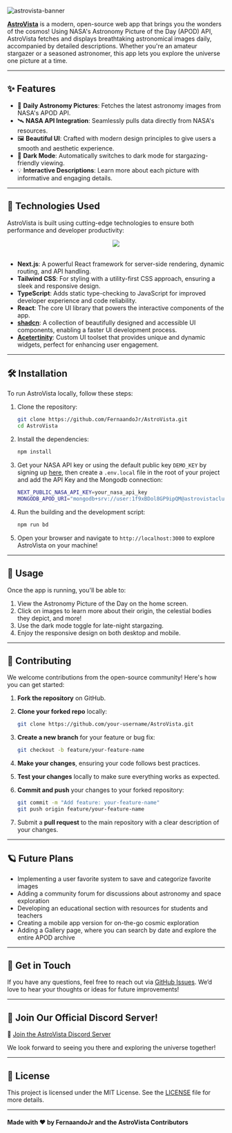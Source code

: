 
![astrovista-banner](https://github.com/user-attachments/assets/ad5f5d61-066a-45e4-a13d-bdbe17045da0)

[**AstroVista**](https://astrovista.vercel.app/about) is a modern, open-source web app that brings you the wonders of the cosmos! Using NASA's Astronomy Picture of the Day (APOD) API, AstroVista fetches and displays breathtaking astronomical images daily, accompanied by detailed descriptions. Whether you're an amateur stargazer or a seasoned astronomer, this app lets you explore the universe one picture at a time.

---

## ✨ Features

- 🌠 **Daily Astronomy Pictures**: Fetches the latest astronomy images from NASA's APOD API.
- 🛰 **NASA API Integration**: Seamlessly pulls data directly from NASA's resources.
- 🖼 **Beautiful UI**: Crafted with modern design principles to give users a smooth and aesthetic experience.
- 🎨 **Dark Mode**: Automatically switches to dark mode for stargazing-friendly viewing.
- 💡 **Interactive Descriptions**: Learn more about each picture with informative and engaging details.

---

## 🚀 Technologies Used

AstroVista is built using cutting-edge technologies to ensure both performance and developer productivity:

<div align="center">
  <img src="https://skillicons.dev/icons?i=nextjs,tailwind,typescript,react,mongodb">
  <br/>
  <br/>
</div>

- **Next.js**: A powerful React framework for server-side rendering, dynamic routing, and API handling.
- **Tailwind CSS**: For styling with a utility-first CSS approach, ensuring a sleek and responsive design.
- **TypeScript**: Adds static type-checking to JavaScript for improved developer experience and code reliability.
- **React**: The core UI library that powers the interactive components of the app.
- **[shadcn](https://ui.shadcn.com)**: A collection of beautifully designed and accessible UI components, enabling a faster UI development process.
- **[Acetertinity](https://ui.aceternity.com/)**: Custom UI toolset that provides unique and dynamic widgets, perfect for enhancing user engagement.

---

## 🛠️ Installation

To run AstroVista locally, follow these steps:

1. Clone the repository:

   ```bash
   git clone https://github.com/FernaandoJr/AstroVista.git
   cd AstroVista
   ```

2. Install the dependencies:

   ```bash
   npm install
   ```

3. Get your NASA API key or using the default public key `DEMO_KEY` by signing up [here](https://api.nasa.gov/), then create a `.env.local` file in the root of your project and add the API Key and the Mongodb connection:

   ```bash
   NEXT_PUBLIC_NASA_API_KEY=your_nasa_api_key
   MONGODB_APOD_URI="mongodb+srv://user:1f9xBDol8GP9ipQM@astrovistacluster.jggvb.mongodb.net/Apod?retryWrites=true&w=majority"
   ```

4. Run the building and the development script:

   ```bash
   npm run bd
   ```

5. Open your browser and navigate to `http://localhost:3000` to explore AstroVista on your machine!

---

## 📸 Usage

Once the app is running, you'll be able to:

1. View the Astronomy Picture of the Day on the home screen.
2. Click on images to learn more about their origin, the celestial bodies they depict, and more!
3. Use the dark mode toggle for late-night stargazing.
4. Enjoy the responsive design on both desktop and mobile.

---

## 🤝 Contributing

We welcome contributions from the open-source community! Here's how you can get started:

1. **Fork the repository** on GitHub.
2. **Clone your forked repo** locally:

   ```bash
   git clone https://github.com/your-username/AstroVista.git
   ```

3. **Create a new branch** for your feature or bug fix:

   ```bash
   git checkout -b feature/your-feature-name
   ```

4. **Make your changes**, ensuring your code follows best practices.
5. **Test your changes** locally to make sure everything works as expected.
6. **Commit and push** your changes to your forked repository:

   ```bash
   git commit -m "Add feature: your-feature-name"
   git push origin feature/your-feature-name
   ```

7. Submit a **pull request** to the main repository with a clear description of your changes.

---

## 🪐 Future Plans

- Implementing a user favorite system to save and categorize favorite images
- Adding a community forum for discussions about astronomy and space exploration
- Developing an educational section with resources for students and teachers
- Creating a mobile app version for on-the-go cosmic exploration
- Adding a Gallery page, where you can search by date and explore the entire APOD archive

---

## 💬 Get in Touch

If you have any questions, feel free to reach out via [GitHub Issues](https://github.com/FernaandoJr/AstroVista/issues). We’d love to hear your thoughts or ideas for future improvements!

---

## 🌌 Join Our Official Discord Server!

🔗 [Join the AstroVista Discord Server](https://discord.gg/TDYA7StNJ6)

We look forward to seeing you there and exploring the universe together!

---

## 📄 License

This project is licensed under the MIT License. See the [LICENSE](./LICENSE) file for more details.

---

#### Made with ❤️ by FernaandoJr and the AstroVista Contributors
